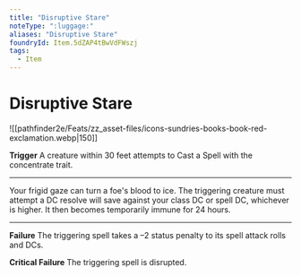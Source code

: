 ```yaml
---
title: "Disruptive Stare"
noteType: ":luggage:"
aliases: "Disruptive Stare"
foundryId: Item.5dZAP4tBwVdFWszj
tags:
  - Item
---
```


# Disruptive Stare
![[pathfinder2e/Feats/zz_asset-files/icons-sundries-books-book-red-exclamation.webp|150]]

**Trigger** A creature within 30 feet attempts to Cast a Spell with the concentrate trait.

* * *

Your frigid gaze can turn a foe's blood to ice. The triggering creature must attempt a DC resolve will save against your class DC or spell DC, whichever is higher. It then becomes temporarily immune for 24 hours.

* * *

**Failure** The triggering spell takes a –2 status penalty to its spell attack rolls and DCs.

**Critical Failure** The triggering spell is disrupted.


